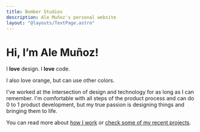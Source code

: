```yaml
---
title: Bomber Studios
description: Ale Muñoz's personal website
layout: "@layouts/TextPage.astro"
---
```


# Hi, I’m Ale Muñoz!

I **love** design. I **love** code.

I also love orange, but can use other colors.

I've worked at the intersection of design and technology for as long as I can remember. I'm comfortable with all steps of the product process and can do 0 to 1 product development, but my true passion is designing things and bringing them to life.

You can read more about [how I work](/how-i-work) or [check some of my recent projects](/projects).
